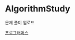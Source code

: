 # AlgorithmStudy
 문제 풀이 업로드


<a href="https://github.com/khw3754/AlgorithmStudy/tree/main/%ED%94%84%EB%A1%9C%EA%B7%B8%EB%9E%98%EB%A8%B8%EC%8A%A4/unrated">프로그래머스</a>

